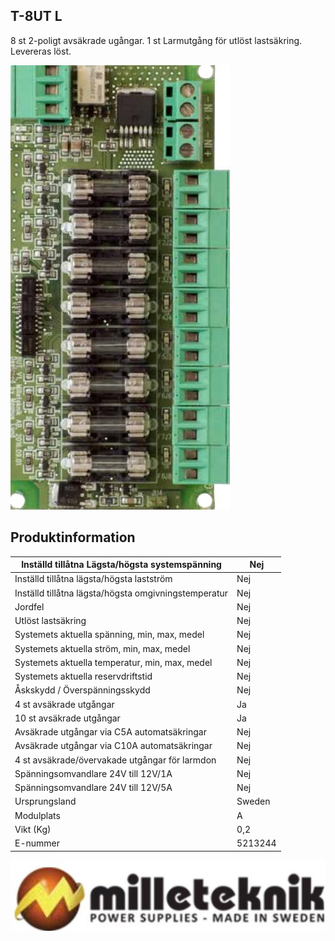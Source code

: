 ## T-8UT L

8 st 2-poligt avsäkrade ugångar. 1 st Larmutgång för utlöst lastsäkring. Levereras löst.

![](_page_0_Picture_2.jpeg)

## Produktinformation

| Inställd tillåtna Lägsta/högsta systemspänning       | Nej     |
|------------------------------------------------------|---------|
| Inställd tillåtna lägsta/högsta lastström            | Nej     |
| Inställd tillåtna lägsta/högsta omgivningstemperatur | Nej     |
| Jordfel                                              | Nej     |
| Utlöst lastsäkring                                   | Nej     |
| Systemets aktuella spänning, min, max, medel         | Nej     |
| Systemets aktuella ström, min, max, medel            | Nej     |
| Systemets aktuella temperatur, min, max, medel       | Nej     |
| Systemets aktuella reservdriftstid                   | Nej     |
| Åskskydd / Överspänningsskydd                        | Nej     |
| 4 st avsäkrade utgångar                              | Ja      |
| 10 st avsäkrade utgångar                             | Ja      |
| Avsäkrade utgångar via C5A automatsäkringar          | Nej     |
| Avsäkrade utgångar via C10A automatsäkringar         | Nej     |
| 4 st avsäkrade/övervakade utgångar för larmdon       | Nej     |
| Spänningsomvandlare 24V till 12V/1A                  | Nej     |
| Spänningsomvandlare 24V till 12V/5A                  | Nej     |
| Ursprungsland                                        | Sweden  |
| Modulplats                                           | A       |
| Vikt (Kg)                                            | 0,2     |
| E-nummer                                             | 5213244 |

![](_page_0_Picture_5.jpeg)